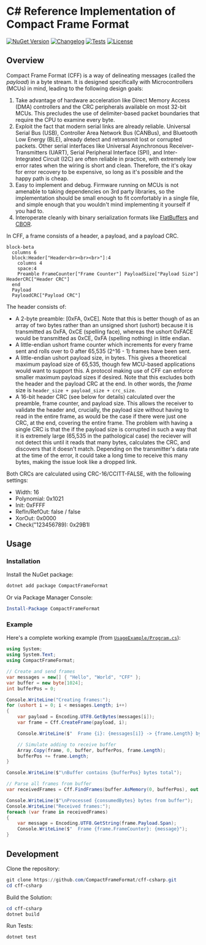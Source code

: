 # C# Reference Implementation of Compact Frame Format

[![NuGet Version](https://img.shields.io/nuget/v/PACKAGE_NAME)](https://www.nuget.org/packages/CompactFrameFormat/)
[![Changelog](https://img.shields.io/github/v/release/CompactFrameFormat/compact-frame-format?include_prereleases&label=changelog)](https://github.com/CompactFrameFormat/cff-csharp/releases)
[![Tests](https://github.com/CompactFrameFormat/cff-csharp/actions/workflows/test.yml/badge.svg)](https://github.com/CompactFrameFormat/cff-csharp/actions/workflows/test.yml)
[![License](https://img.shields.io/badge/license-MIT-blue.svg)](https://github.com/CompactFrameFormat/cff-csharp/blob/master/LICENSE)

## Overview

Compact Frame Format (CFF) is a way of delineating messages (called the _payload_) in a byte stream. It is designed specifically with Microcontrollers (MCUs) in mind, leading to the following design goals:

1. Take advantage of hardware acceleration like Direct Memory Access (DMA) controllers and the CRC peripherals available on most 32-bit MCUs. This precludes the use of delimiter-based packet boundaries that require the CPU to examine every byte.
2. Exploit the fact that modern serial links are already reliable. Universal Serial Bus (USB), Controller Area Network Bus (CANBus), and Bluetooth Low Energy (BLE), already detect and retransmit lost or corrupted packets. Other serial interfaces like Universal Asynchronous Receiver-Transmitters (UART), Serial Peripheral Interface (SPI), and Inter-Integrated Circuit (I2C) are often reliable in practice, with extremely low error rates when the wiring is short and clean. Therefore, the it's okay for error recovery to be expensive, so long as it's possible and the happy path is cheap. 
3. Easy to implement and debug. Firmware running on MCUs is not amenable to taking dependencies on 3rd party libraries, so the implementation should be small enough to fit comfortably in a single file, and simple enough that you wouldn't mind implementing it yourself if you had to.
4. Interoperate cleanly with binary serialization formats like [FlatBuffers](https://flatbuffers.dev/) and [CBOR](https://cbor.io/).

In CFF, a frame consists of a header, a payload, and a payload CRC.

```mermaid
block-beta
  columns 6
  block:Header["Header<br><br><br>"]:4
    columns 4
    space:4
    Preamble FrameCounter["Frame Counter"] PayloadSize["Payload Size"] HeaderCRC["Header CRC"]
  end
  Payload
  PayloadCRC["Payload CRC"]
```

The header consists of:

* A 2-byte preamble: [0xFA, 0xCE]. Note that this is better though of as an array of two bytes rather than an unsigned short (ushort) because it is transmitted as 0xFA, 0xCE (spelling face), whereas the ushort 0xFACE would be transmitted as 0xCE, 0xFA (spelling  nothing) in little endian.
* A little-endian ushort frame counter which increments for every frame sent and rolls over to 0 after 65,535 (2^16 - 1) frames have been sent.
* A little-endian ushort payload size, in bytes. This gives a theoretical maximum payload size of 65,535, though few MCU-based applications would want to support this. A protocol making use of CFF can enforce smaller maximum payload sizes if desired. Note that this excludes both the header and the payload CRC at the end. In other words, the _frame_ size is `header_size + payload_size + crc_size`.
* A 16-bit header CRC (see below for details) calculated over the preamble, frame counter, and payload size. This allows the receiver to validate the header and, crucially, the payload size without having to read in the entire frame, as would be the case if there were just one CRC, at the end, covering the entire frame. The problem with having a single CRC is that the if the payload size is corrupted in such a way that it is extremely large (65,535 in the pathological case) the reciever will not detect this until it reads that many bytes, calculates the CRC, and discovers that it doesn't match. Depending on the transmitter's data rate at the time of the error, it could take a long time to receive this many bytes, making the issue look like a dropped link. 

Both CRCs are calculated using CRC-16/CCITT-FALSE, with the following settings:

- Width: 16
- Polynomial: 0x1021
- Init: 0xFFFF
- RefIn/RefOut: false / false
- XorOut: 0x0000
- Check("123456789): 0x29B1l

## Usage

### Installation

Install the NuGet package:

```powershell
dotnet add package CompactFrameFormat
```

Or via Package Manager Console:

```powershell
Install-Package CompactFrameFormat
```

### Example

Here's a complete working example (from [`UsageExample/Program.cs`](https://github.com/CompactFrameFormat/cff-csharp/blob/main/UsageExample/Program.cs)):
```csharp
using System;
using System.Text;
using CompactFrameFormat;

// Create and send frames
var messages = new[] { "Hello", "World", "CFF" };
var buffer = new byte[1024];
int bufferPos = 0;

Console.WriteLine("Creating frames:");
for (ushort i = 0; i < messages.Length; i++)
{
    var payload = Encoding.UTF8.GetBytes(messages[i]);
    var frame = Cff.CreateFrame(payload, i);

    Console.WriteLine($"  Frame {i}: {messages[i]} -> {frame.Length} bytes");

    // Simulate adding to receive buffer
    Array.Copy(frame, 0, buffer, bufferPos, frame.Length);
    bufferPos += frame.Length;
}

Console.WriteLine($"\nBuffer contains {bufferPos} bytes total");

// Parse all frames from buffer
var receivedFrames = Cff.FindFrames(buffer.AsMemory(0, bufferPos), out var consumedBytes);

Console.WriteLine($"\nProcessed {consumedBytes} bytes from buffer");
Console.WriteLine("Received frames:");
foreach (var frame in receivedFrames)
{
    var message = Encoding.UTF8.GetString(frame.Payload.Span);
    Console.WriteLine($"  Frame {frame.FrameCounter}: {message}");
}
```

## Development

Clone the repository:
```powershell
git clone https://github.com/CompactFrameFormat/cff-csharp.git
cd cff-csharp
```

Build the Solution:
```powershell
cd cff-csharp
dotnet build
```

Run Tests:
```powershell
dotnet test
```
